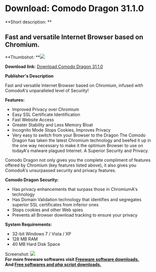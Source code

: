 # Download: Comodo Dragon 31.1.0

**Short description: **

## Fast and versatile Internet Browser based on Chromium.

  
**Thumbshot: **![](http://www.freewarefiles.com/screenshot/comododragon_md.jpg)   
  
**Download link:** [Download Comodo Dragon 31.1.0](http://freesoftwares.boysofts.com/Comodo-Dragon_program_55349.html)  
  

**Publisher's Description**  
  

Fast and versatile Internet Browser based on Chromium, infused with ComodoA's
unparalleled level of Security!

**Features:**

  * Improved Privacy over Chromium 
  * Easy SSL Certificate Identification 
  * Fast Website Access 
  * Greater Stability and Less Memory Bloat 
  * Incognito Mode Stops Cookies, Improves Privacy 
  * Very easy to switch from your Browser to the Dragon 
The Comodo Dragon has taken the latest Chromium technology and beefed it up in
the one way necessary to make it the optimum Browser to use on todayA's
malware plagued Internet. A Superior Security and Privacy.

Comodo Dragon not only gives you the complete compliment of features offered
by Chromium (key features listed above), it also gives you ComodoA's
unsurpassed security and privacy features.

**Comodo Dragon Security:**

  * Has privacy enhancements that surpass those in ChromiumA's technology 
  * Has Domain Validation technology that identifies and segregates superior SSL certificates from inferior ones 
  * Stops cookies and other Web spies 
  * Prevents all Browser download tracking to ensure your privacy 

**System Requirements:**

  * 32-bit Windows 7 / Vista / XP 
  * 128 MB RAM 
  * 40 MB Hard Disk Space 

  
  
Screenshot: ![](http://www.freewarefiles.com/screenshot/comododragon.jpg)  
**For more freeware softwares visit [Freeware software downloads.](http://freesoftwares.boysofts.com/)**   
**And [Free softwares and php script downloads.](http://www.boysofts.com/)**

